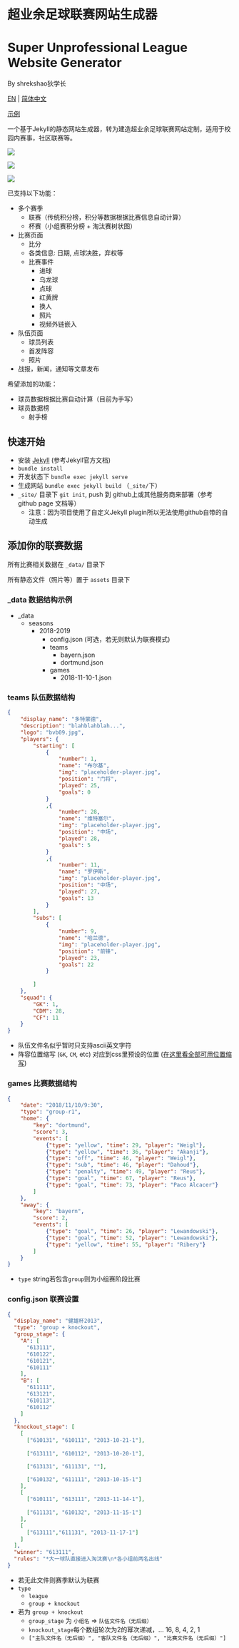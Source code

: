 # 超业余足球联赛网站生成器
# Super Unprofessional League Website Generator

By shrekshao狄学长

[EN](docs/EN.md) | [简体中文](#)

[示例](https://super-unprofessional-league.github.io/super-unprofessional-league-website/)

一个基于Jekyll的静态网站生成器，转为建造超业余足球联赛网站定制，适用于校园内赛事，社区联赛等。 

![](docs/tournament-page.png)

![](docs/team-page.png)

![](docs/game-page.png)

已支持以下功能：
* 多个赛季
    - 联赛（传统积分榜，积分等数据根据比赛信息自动计算）
    - 杯赛（小组赛积分榜 + 淘汰赛树状图）
* 比赛页面
    - 比分
    - 各类信息: 日期, 点球决胜，弃权等
    - 比赛事件
        - 进球
        - 乌龙球
        - 点球
        - 红黄牌
        - 换人
        - 照片
        - 视频外链嵌入
* 队伍页面
    - 球员列表
    - 首发阵容
    - 照片
* 战报，新闻，通知等文章发布

希望添加的功能：
* 球员数据根据比赛自动计算（目前为手写）
* 球员数据榜
    - 射手榜


## 快速开始

* 安装 [Jekyll](https://jekyllrb.com/docs/) (参考Jekyll官方文档)
* `bundle install`
* 开发状态下 `bundle exec jekyll serve`
* 生成网站 `bundle exec jekyll build` （`_site/`下）
* `_site/` 目录下 `git init`, push 到 github上或其他服务商来部署（参考 github page 文档等）
    * 注意：因为项目使用了自定义Jekyll plugin所以无法使用github自带的自动生成


## 添加你的联赛数据

所有比赛相关数据在 `_data/` 目录下

所有静态文件（照片等）置于 `assets` 目录下

### _data 数据结构示例

* _data
    - seasons
        - 2018-2019
            - config.json (可选，若无则默认为联赛模式)
            - teams
                * bayern.json
                * dortmund.json
            - games
                * 2018-11-10-1.json

### teams 队伍数据结构

```json
{
    "display_name": "多特蒙德",
    "description": "blahblahblah...",
    "logo": "bvb09.jpg",
    "players": {
        "starting": [
            {
                "number": 1,
                "name": "布尔基",
                "img": "placeholder-player.jpg",
                "position": "门将",
                "played": 25,
                "goals": 0
            }
            ,{
                "number": 28,
                "name": "维特塞尔",
                "img": "placeholder-player.jpg",
                "position": "中场",
                "played": 28,
                "goals": 5
            }
            ,{
                "number": 11,
                "name": "罗伊斯",
                "img": "placeholder-player.jpg",
                "position": "中场",
                "played": 27,
                "goals": 13
            }
        ],
        "subs": [
            {
                "number": 9,
                "name": "哈兰德",
                "img": "placeholder-player.jpg",
                "position": "前锋",
                "played": 23,
                "goals": 22
            }
            
        ]
    },
    "squad": {
        "GK": 1,
        "CDM": 28,
        "CF": 11
    }
}
```

* 队伍文件名似乎暂时只支持ascii英文字符
* 阵容位置缩写 (`GK`, `CM`, etc) 对应到css里预设的位置 ([在这里看全部可用位置缩写](https://github.com/super-unprofessional-league/super-unprofessional-league-website/blob/master/assets/css/custom-football-squad.css#L70))

### games 比赛数据结构

```json
{
    "date": "2018/11/10/9:30",
    "type": "group-r1",
    "home": {
        "key": "dortmund",
        "score": 3,
        "events": [
            {"type": "yellow", "time": 29, "player": "Weigl"},
            {"type": "yellow", "time": 36, "player": "Akanji"},
            {"type": "off", "time": 46, "player": "Weigl"},
            {"type": "sub", "time": 46, "player": "Dahoud"},
            {"type": "penalty", "time": 49, "player": "Reus"},
            {"type": "goal", "time": 67, "player": "Reus"},
            {"type": "goal", "time": 73, "player": "Paco Alcacer"}
        ]
    },
    "away": {
        "key": "bayern",
        "score": 2,
        "events": [
            {"type": "goal", "time": 26, "player": "Lewandowski"},
            {"type": "goal", "time": 52, "player": "Lewandowski"},
            {"type": "yellow", "time": 55, "player": "Ribery"}
        ]
    }
}
```

* `type` string若包含`group`则为小组赛阶段比赛

### config.json 联赛设置

```json
{
  "display_name": "健雄杯2013",
  "type": "group + knockout",
  "group_stage": {
    "A": [
      "613111",
      "610122",
      "610121",
      "610111"
    ],
    "B": [
      "611111",
      "613121",
      "610113",
      "610112"
    ]
  },
  "knockout_stage": [
    [
      ["610131", "610111", "2013-10-21-1"],
      
      ["613111", "610112", "2013-10-20-1"],

      ["613131", "611131", ""],

      ["610132", "611111", "2013-10-15-1"]
    ],
    [
      ["610111", "613111", "2013-11-14-1"],
      
      ["611131", "610132", "2013-11-15-1"]
    ],
    [
      ["613111","611131", "2013-11-17-1"]
    ]
  ],
  "winner": "613111",
  "rules": "*大一球队直接进入淘汰赛\n*各小组前两名出线"
}
```

* 若无此文件则赛季默认为联赛
* `type`
    - `league`
    - `group + knockout`
* 若为 `group + knockout`
    * `group_stage` 为 `小组名` => `队伍文件名（无后缀）`
    * `knockout_stage`每个数组轮次为2的幂次递减，... 16, 8, 4, 2, 1
    * `["主队文件名（无后缀）", "客队文件名（无后缀）", "比赛文件名（无后缀）"]`